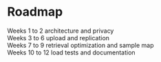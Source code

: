 # Roadmap

Weeks 1 to 2  architecture and privacy  
Weeks 3 to 6  upload and replication  
Weeks 7 to 9  retrieval optimization and sample map  
Weeks 10 to 12  load tests and documentation
